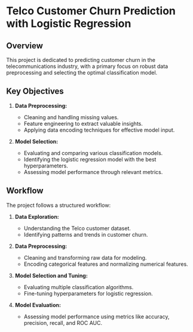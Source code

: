 # Telco Customer Churn Prediction with Logistic Regression

## Overview

This project is dedicated to predicting customer churn in the telecommunications industry, with a primary focus on robust data preprocessing and selecting the optimal classification model.

## Key Objectives

1. **Data Preprocessing:**
   - Cleaning and handling missing values.
   - Feature engineering to extract valuable insights.
   - Applying data encoding techniques for effective model input.

2. **Model Selection:**
   - Evaluating and comparing various classification models.
   - Identifying the logistic regression model with the best hyperparameters.
   - Assessing model performance through relevant metrics.

## Workflow

The project follows a structured workflow:

1. **Data Exploration:**
   - Understanding the Telco customer dataset.
   - Identifying patterns and trends in customer churn.

2. **Data Preprocessing:**
   - Cleaning and transforming raw data for modeling.
   - Encoding categorical features and normalizing numerical features.

3. **Model Selection and Tuning:**
   - Evaluating multiple classification algorithms.
   - Fine-tuning hyperparameters for logistic regression.

4. **Model Evaluation:**
   - Assessing model performance using metrics like accuracy, precision, recall, and ROC AUC.
